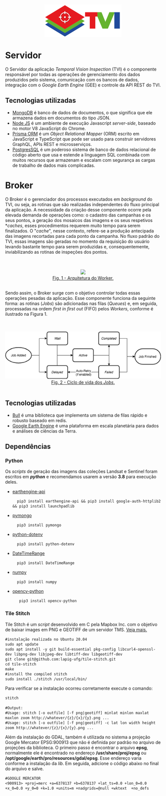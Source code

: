
<div align="center">
  <br/>
  <img src="https://raw.githubusercontent.com/lapig-ufg/ntvi/main/src/client/src/assets/images/logos/logo_tvi.png" width="250" />
  <br/>
</div>

# Servidor

O Servidor da aplicação  _Temporal Vision Inspection_ (TVI) é o componente responsável por todas as operações de gerenciamento dos dados produzidos pelo sistema, comunicação com os bancos de dados, integração com o _Google Earth Engine_ (GEE) e controle da API REST do TVI.  

## Tecnologias utilizadas


- [MongoDB](https://docs.mongodb.com/drivers/node/current/fundamentals) é banco de dados de documentos, o que significa que ele armazena dados em documentos do tipo JSON.
- [Node JS](https://nodejs.org/en/) é um ambiente de execução Javascript _server-side_, baseado no motor V8 JavaScript do Chrome.
- [Prisma ORM](https://www.prisma.io/) é um  _Object Relational Mapper_ (ORM) escrito em JavaScript e TypeScript  que pode ser usado para construir servidores GraphQL, APIs REST e microsserviços. 
- [PostgresSQL](https://www.postgresql.org/) é um poderoso sistema de banco de dados relacional de código aberto que usa e estende a linguagem SQL combinada com muitos recursos que armazenam e escalam com segurança as cargas de trabalho de dados mais complicadas.

   
# Broker

O Broker é o gerenciador dos processos executados em _background_ do TVI, ou seja, as rotinas que são realizadas independentes do fluxo principal da aplicação. A necessidade da criação desse componente ocorre pela elevada demanda de operações como: o cadastro das campanhas e os seus pontos, a geração dos mosaicos das imagens e os seus respetivos *_caches_, esses procedimentos requerem muito tempo para serem finalizados. O "_cache_", nesse contexto, refere-se a produção antecipada das imagens recortadas para cada ponto da campanha. No fluxo padrão do TVI, essas imagens são geradas no momento da requisição do usuário levando bastante tempo para serem produzidas e, consequentemente, inviabilizando as rotinas de inspeções dos pontos.

<p align="center">
  <br/>
  <br/>
  <img src="https://miro.medium.com/max/438/1*2ljI2y9V3DyGX07mbD_msQ.png" />
  <br>
  <a  href="https://betterprogramming.pub/using-bull-to-manage-job-queues-in-a-node-js-micro-service-stack-7a6257e64509" target="_blank">Fig. 1 - Arquitetura do Worker. </a>
  <br/>
  <br/>
</p>

Sendo assim, o Broker surge com o objetivo controlar todas essas operações pesadas da aplicação. Esse componente funciona da seguinte forma: as rotinas (_Jobs_) são adicionadas nas filas (_Queues_) e, em seguida, processadas na ordem _first in first out_ (FIFO) pelos _Workers_, conforme é ilustrado na Figura 1.

<p align="center">
  <br/>
  <br/>
  <img src="https://raw.githubusercontent.com/OptimalBits/bull/develop/docs/job-lifecycle.png" />
  <br>
  <a href="https://github.com/OptimalBits/bull/tree/develop/docs" target="_blank"> Fig. 2 - Ciclo de vida dos <i>Jobs</i>.</a>
  <br/>
  <br/>
</p>

## Tecnologias utilizadas

- [Bull](https://github.com/OptimalBits/bull) é uma biblioteca que implementa um sistema de filas rápido e robusto baseado em redis.
- [Google Earth Engine](https://earthengine.google.com/) é uma plataforma em escala planetária para dados e análises de ciências da Terra.


## Dependências

### Python
Os _scripts_ de geração das imagens das coleções Landsat e Sentinel foram escritos em _**python**_ e recomendamos usarem a versão **3.8** para execução deles.

- [earthengine-api](https://developers.google.com/earth-engine/guides/python_install)
  
        pip3 install earthengine-api && pip3 install google-auth-httplib2 && pip3 install launchpadlib
  
- [pymongo](https://pypi.org/project/pymongo/)
  
        pip3 install pymongo
  
- [python-dotenv](https://pypi.org/project/python-dotenv/)
  
        pip3 install python-dotenv
  
- [DateTimeRange](https://pypi.org/project/DateTimeRange/)
  
        pip3 install DateTimeRange
  
- [numpy](https://pypi.org/project/numpy/)

        pip3 install numpy
  
- [opencv-python](https://pypi.org/project/opencv-python/)

         pip3 install opencv-python

### Tile Stitch

Tile Stitch é um _script_ desenvolvido em C pela Mapbox Inc. com o objetivo de baixar images em PNG e GEOTIFF de um servidor TMS. [Veja mais.](https://github.com/lapig-ufg/tile-stitch.git)

    #instalação realizada no Ubuntu 20.04
    sudo apt update
    sudo apt install -y git build-essential pkg-config libcurl4-openssl-dev libpng-dev libjpeg-dev libtiff-dev libgeotiff-dev
    git clone git@github.com:lapig-ufg/tile-stitch.git
    cd tile-stitch
    make
    #install the compiled stitch
    sudo install ./stitch /usr/local/bin/


Para verificar se a instalação ocorreu corretamente execute o comando:

    stitch

    #Output: 
    #Usage: stitch [-o outfile] [-f png|geotiff] minlat minlon maxlat maxlon zoom http://whatever/{z}/{x}/{y}.png ...
    #Usage: stitch [-o outfile] [-f png|geotiff] -c lat lon width height zoom http://whatever/{z}/{x}/{y}.png ...


Além da instalação do GDAL, também é utilizada no sistema a projeção Google Mercator EPSG:900913 que não é definida por padrão no arquivo de projeções da biblioteca. O primeiro passo é encontrar o arquivo **epsg**, normalmente ele é encontrado no endereço **/usr/share/proj/epsg** ou **/opt/google/earth/pro/resources/gdal/epsg**. Esse endereço varia conforme a instalação da _lib_. Em seguida, adicione o código abaixo no final do arquivo e salve. 

  
    #GOOGLE MERCATOR
    <900913> +proj=merc +a=6378137 +b=6378137 +lat_ts=0.0 +lon_0=0.0 +x_0=0.0 +y_0=0 +k=1.0 +units=m +nadgrids=@null +wktext  +no_defs
   


